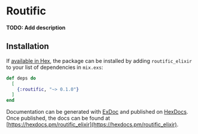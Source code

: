 # Routific

**TODO: Add description**

## Installation

If [available in Hex](https://hex.pm/docs/publish), the package can be installed
by adding `routific_elixir` to your list of dependencies in `mix.exs`:

```elixir
def deps do
  [
    {:routific, "~> 0.1.0"}
  ]
end
```

Documentation can be generated with [ExDoc](https://github.com/elixir-lang/ex_doc)
and published on [HexDocs](https://hexdocs.pm). Once published, the docs can
be found at [https://hexdocs.pm/routific_elixir](https://hexdocs.pm/routific_elixir).

